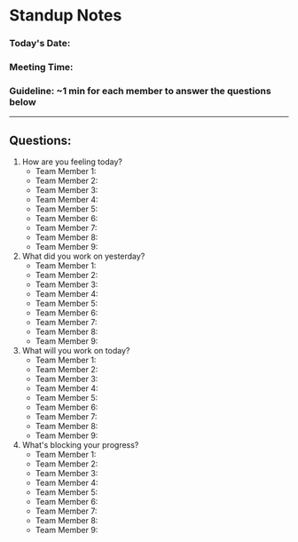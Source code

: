 # Standup Notes

### Today's Date: 
### Meeting Time: 
### Guideline: ~1 min for each member to answer the questions below

***
## Questions: 

1. How are you feeling today?
    - Team Member 1:
    - Team Member 2:
    - Team Member 3:
    - Team Member 4:
    - Team Member 5:
    - Team Member 6:
    - Team Member 7:
    - Team Member 8:
    - Team Member 9:
2. What did you work on yesterday?
    - Team Member 1:
    - Team Member 2:
    - Team Member 3:
    - Team Member 4:
    - Team Member 5:
    - Team Member 6:
    - Team Member 7:
    - Team Member 8:
    - Team Member 9:
3. What will you work on today?
    - Team Member 1:
    - Team Member 2:
    - Team Member 3:
    - Team Member 4:
    - Team Member 5:
    - Team Member 6:
    - Team Member 7:
    - Team Member 8:
    - Team Member 9:
4. What's blocking your progress?
    - Team Member 1:
    - Team Member 2:
    - Team Member 3:
    - Team Member 4:
    - Team Member 5:
    - Team Member 6:
    - Team Member 7:
    - Team Member 8:
    - Team Member 9: